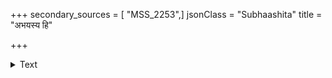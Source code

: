 +++
secondary_sources = [ "MSS_2253",]
jsonClass = "Subhaashita"
title = "अभयस्य हि"

+++

<details><summary>Text</summary>

अभयस्य हि यो दाता स पूज्यः सततं नृपः।  
सत्रं हि वर्धते तस्य सदैवाभयदक्षिणम्॥
</details>

